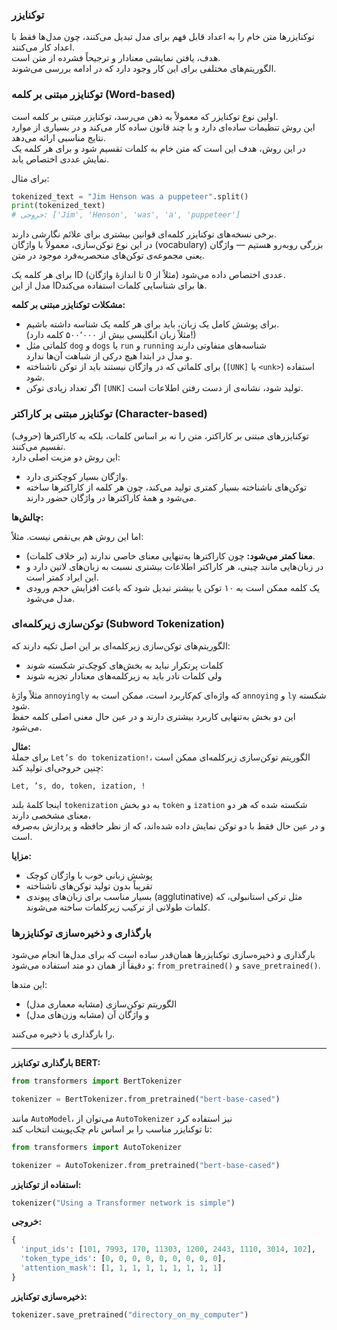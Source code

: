 ### توکنایزر

توکنایزرها متن خام را به اعداد قابل فهم برای مدل تبدیل می‌کنند، چون مدل‌ها فقط با اعداد کار می‌کنند.  
هدف، یافتن نمایشی معنادار و ترجیحاً فشرده از متن است.  
الگوریتم‌های مختلفی برای این کار وجود دارد که در ادامه بررسی می‌شوند.

### توکنایزر مبتنی بر کلمه (Word-based)

اولین نوع توکنایزر که معمولاً به ذهن می‌رسد، توکنایزر مبتنی بر کلمه است.  
این روش تنظیمات ساده‌ای دارد و با چند قانون ساده کار می‌کند و در بسیاری از موارد نتایج مناسبی ارائه می‌دهد.  
در این روش، هدف این است که متن خام به کلمات تقسیم شود و برای هر کلمه یک نمایش عددی اختصاص یابد.

برای مثال:

```python
tokenized_text = "Jim Henson was a puppeteer".split()
print(tokenized_text)
# خروجی: ['Jim', 'Henson', 'was', 'a', 'puppeteer']
```

برخی نسخه‌های توکنایزر کلمه‌ای قوانین بیشتری برای علائم نگارشی دارند.  
در این نوع توکن‌سازی، معمولاً با واژگان (vocabulary) بزرگی روبه‌رو هستیم — واژگان یعنی مجموعه‌ی توکن‌های منحصربه‌فرد موجود در متن.

برای هر کلمه یک ID عددی اختصاص داده می‌شود (مثلاً از 0 تا اندازهٔ واژگان).  
مدل از این IDها برای شناسایی کلمات استفاده می‌کند.

**مشکلات توکنایزر مبتنی بر کلمه:**

- برای پوشش کامل یک زبان، باید برای هر کلمه یک شناسه داشته باشیم.  
  (مثلاً زبان انگلیسی بیش از ۵۰۰٬۰۰۰ کلمه دارد!)
- کلماتی مثل `dog` و `dogs` یا `run` و `running` شناسه‌های متفاوتی دارند  
  و مدل در ابتدا هیچ درکی از شباهت آن‌ها ندارد.
- برای کلماتی که در واژگان نیستند باید از توکن ناشناخته (`[UNK]` یا `<unk>`) استفاده شود.
- اگر تعداد زیادی توکن `[UNK]` تولید شود، نشانه‌ی از دست رفتن اطلاعات است.

### توکنایزر مبتنی بر کاراکتر (Character-based)

توکنایزرهای مبتنی بر کاراکتر، متن را نه بر اساس کلمات، بلکه به کاراکترها (حروف) تقسیم می‌کنند.  
این روش دو مزیت اصلی دارد:

- واژگان بسیار کوچکتری دارد.
- توکن‌های ناشناخته بسیار کمتری تولید می‌کند، چون هر کلمه از کاراکترها ساخته می‌شود و همهٔ کاراکترها در واژگان حضور دارند.

**چالش‌ها:**

اما این روش هم بی‌نقص نیست. مثلاً:

- **معنا کمتر می‌شود:** چون کاراکترها به‌تنهایی معنای خاصی ندارند (بر خلاف کلمات).
- در زبان‌هایی مانند چینی، هر کاراکتر اطلاعات بیشتری نسبت به زبان‌های لاتین دارد و این ایراد کمتر است.
- یک کلمه ممکن است به ۱۰ توکن یا بیشتر تبدیل شود که باعث افزایش حجم ورودی مدل می‌شود.

### توکن‌سازی زیرکلمه‌ای (Subword Tokenization)

الگوریتم‌های توکن‌سازی زیرکلمه‌ای بر این اصل تکیه دارند که:

- کلمات پرتکرار نباید به بخش‌های کوچک‌تر شکسته شوند
- ولی کلمات نادر باید به زیرکلمه‌های معنادار تجزیه شوند

مثلاً واژهٔ `annoyingly` که واژه‌ای کم‌کاربرد است، ممکن است به `annoying` و `ly` شکسته شود.  
این دو بخش به‌تنهایی کاربرد بیشتری دارند و در عین حال معنی اصلی کلمه حفظ می‌شود.

**مثال:**  
برای جملهٔ `Let’s do tokenization!`، الگوریتم توکن‌سازی زیرکلمه‌ای ممکن است چنین خروجی‌ای تولید کند:

```
Let, ’s, do, token, ization, !
```

اینجا کلمهٔ بلند `tokenization` به دو بخش `token` و `ization` شکسته شده که هر دو معنای مشخصی دارند،  
و در عین حال فقط با دو توکن نمایش داده شده‌اند، که از نظر حافظه و پردازش به‌صرفه است.


**مزایا:**

- پوشش زبانی خوب با واژگان کوچک
- تقریباً بدون تولید توکن‌های ناشناخته
- بسیار مناسب برای زبان‌های پیوندی (agglutinative) مثل ترکی استانبولی، که کلمات طولانی از ترکیب زیرکلمات ساخته می‌شوند.

### بارگذاری و ذخیره‌سازی توکنایزرها

بارگذاری و ذخیره‌سازی توکنایزرها همان‌قدر ساده است که برای مدل‌ها انجام می‌شود  
و دقیقاً از همان دو متد استفاده می‌شود: `from_pretrained()` و `save_pretrained()`.

این متدها:

- الگوریتم توکن‌سازی (مشابه معماری مدل)
- و واژگان آن (مشابه وزن‌های مدل)

را بارگذاری یا ذخیره می‌کنند.

---

**بارگذاری توکنایزر BERT:**

```python
from transformers import BertTokenizer

tokenizer = BertTokenizer.from_pretrained("bert-base-cased")
```


مانند `AutoModel`، می‌توان از `AutoTokenizer` نیز استفاده کرد  
تا توکنایزر مناسب را بر اساس نام چک‌پوینت انتخاب کند:

```python
from transformers import AutoTokenizer

tokenizer = AutoTokenizer.from_pretrained("bert-base-cased")
```


**استفاده از توکنایزر:**

```python
tokenizer("Using a Transformer network is simple")
```

**خروجی:**

```python
{
  'input_ids': [101, 7993, 170, 11303, 1200, 2443, 1110, 3014, 102],
  'token_type_ids': [0, 0, 0, 0, 0, 0, 0, 0, 0],
  'attention_mask': [1, 1, 1, 1, 1, 1, 1, 1, 1]
}
```


**ذخیره‌سازی توکنایزر:**

```python
tokenizer.save_pretrained("directory_on_my_computer")
```
